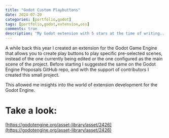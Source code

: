 ```yaml
---
title: "Godot Custom Playbuttons"
date: 2024-07-20
categories: [portfolio,godot]
tags: [portfolio,godot,extension,oss]
comments: true
description: "My Godot extension with 5 stars at the time of writing..."
---
```

A while back this year I created an extension for the Godot Game Engine that allows you to create play buttons to play specific pre-selected scenes, instead of the one currently being edited or the one configured as the main scene of the project. Before starting I suggested the same on the Godot Engine Proposals GitHub repo, and with the support of contributors I created this small project.

This allowed me insights into the world of extension development for the Godot Engine.

# Take a look:
[https://godotengine.org/asset-library/asset/2426](https://godotengine.org/asset-library/asset/2426)